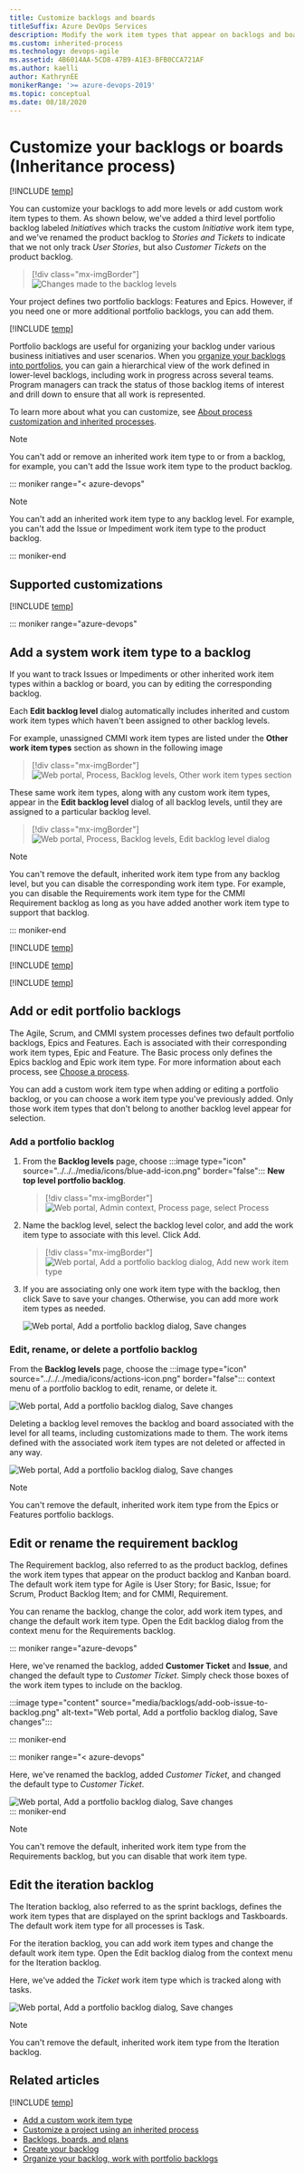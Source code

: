 ```yaml
---
title: Customize backlogs and boards 
titleSuffix: Azure DevOps Services 
description: Modify the work item types that appear on backlogs and boards, add portfolio backlogs for the Inheritance process model 
ms.custom: inherited-process
ms.technology: devops-agile
ms.assetid: 4B6014AA-5CD8-47B9-A1E3-BFB0CCA721AF  
ms.author: kaelli
author: KathrynEE
monikerRange: '>= azure-devops-2019'
ms.topic: conceptual
ms.date: 08/18/2020
---
```


# Customize your backlogs or boards (Inheritance process)  

[!INCLUDE [temp](../../../boards/includes/version-vsts-plus-azdevserver-2019.md)]    

You can customize your backlogs to add more levels or add custom work item types to them. As shown below, we've added a third level portfolio backlog labeled *Initiatives* which tracks the custom *Initiative* work item type, and we've renamed the product backlog to *Stories and Tickets* to indicate that we not only track *User Stories*, but also *Customer Tickets* on the product backlog. 
 
> [!div class="mx-imgBorder"]  
> ![Changes made to the backlog levels](media/process/portfolio-backlogs-modified.png) 

Your project defines two portfolio backlogs: Features and Epics. However, if you need one or more additional portfolio backlogs, you can add them.   

[!INCLUDE [temp](../includes/note-on-prem-link.md)]


Portfolio backlogs are useful for organizing your backlog under various business initiatives and user scenarios. When you [organize your backlogs into portfolios](../../../boards/backlogs/organize-backlog.md), you can gain a hierarchical view of the work defined in lower-level backlogs, including work in progress across several teams. Program managers can track the status of those backlog items of interest and drill down to ensure that all work is represented.  

To learn more about what you can customize, see [About process customization and inherited processes](inheritance-process-model.md). 

> [!NOTE]   
> You can't add or remove an inherited work item type to or from a backlog, for example, you can't add the Issue work item type to the product backlog.  
 
::: moniker range="< azure-devops"
> [!NOTE]    
> You can't add an inherited work item type to any backlog level. For example, you can't add the Issue or Impediment work item type to the product backlog. 
 
::: moniker-end 

## Supported customizations

[!INCLUDE [temp](../includes/process-customize-backlogs.md)]

<a id="add-oob-to-backlog" /> 

::: moniker range="azure-devops"

## Add a system work item type to a backlog  

If you want to track Issues or Impediments or other inherited work item types within a backlog or board, you can by editing the corresponding backlog. 

Each **Edit backlog level** dialog automatically includes inherited and custom work item types which haven't been assigned to other backlog levels.

For example, unassigned CMMI work item types are listed under the **Other work item types** section as shown in the following image

> [!div class="mx-imgBorder"]  
> ![Web portal, Process, Backlog levels, Other work item types section](media/backlogs/cmmi-other-work-item-types.png) 

These same work item types, along with any custom work item types, appear in the **Edit backlog level** dialog of all backlog levels, until they are assigned to a particular backlog level. 

> [!div class="mx-imgBorder"]  
> ![Web portal, Process, Backlog levels, Edit backlog level dialog](media/backlogs/edit-backlog-level-cmmi-requirements.png) 
 

> [!NOTE] 
> You can't remove the default, inherited work item type from any backlog level, but you can disable the corresponding work item type. For example, you can disable the Requirements work item type for the CMMI Requirement backlog as long as you have added another work item type to support that backlog. 


::: moniker-end 

[!INCLUDE [temp](../includes/process-prerequisites.md)] 

[!INCLUDE [temp](../includes/open-process-admin-context-ts.md)]
 
[!INCLUDE [temp](../includes/automatic-update-project.md)] 


<a id="portfolio-backlogs">  </a>

## Add or edit portfolio backlogs 

The Agile, Scrum, and CMMI system processes defines two default portfolio backlogs, Epics and Features. Each is associated with their corresponding work item types, Epic and Feature. The Basic process only defines the Epics backlog and Epic work item type. For more information about each process, see [Choose a process](../../../boards/work-items/guidance/choose-process.md).

You can add a custom work item type when adding or editing a portfolio backlog, or you can choose a work item type you've previously added. Only those work item types that don't belong to another backlog level appear for selection. 
 

<a id="add-portfolio-backlog">  </a>

### Add a portfolio backlog 
	
1. From the  **Backlog levels** page, choose :::image type="icon" source="../../../media/icons/blue-add-icon.png" border="false"::: **New top level portfolio backlog**. 

	> [!div class="mx-imgBorder"]  
	> ![Web portal, Admin context, Process page, select Process](media/process/process-new-portfolio-backlog.png) 

1. Name the backlog level, select the backlog level color, and add the work item type  to associate with this level. Click Add. 

	> [!div class="mx-imgBorder"]  
	> ![Web portal, Add a portfolio backlog dialog, Add new work item type](media/process/process-add-portfolio-backlog-dialog.png) 

1. If you are associating only one work item type with the backlog, then click Save to save your changes. Otherwise, you can add more work item types as needed. 

	![Web portal, Add a portfolio backlog dialog, Save changes](media/process/process-add-portfolio-backlog-dialog-save.png)


<a id="edit-portfolio-backlog">  </a>

### Edit, rename, or delete a portfolio backlog 

From the **Backlog levels** page, choose the :::image type="icon" source="../../../media/icons/actions-icon.png" border="false":::  context menu of a portfolio backlog to edit, rename, or delete it.  


![Web portal, Add a portfolio backlog dialog, Save changes](media/process/process-portfolio-backlog-context-menu.png)

Deleting a backlog level removes the backlog and board associated with the level for all teams, including customizations made to them. The work items defined with the associated work item types are not deleted or affected in any way. 

![Web portal, Add a portfolio backlog dialog, Save changes](media/process/process-edit-portfolio-backlog-dialog.png)  

> [!NOTE]    
> You can't remove the default, inherited work item type from the Epics or Features portfolio backlogs.  

<a id="edit-product-backlog">  </a>

## Edit or rename the requirement backlog 

The Requirement backlog, also referred to as the product backlog, defines the work item types that appear on the product backlog and Kanban board. The default work item type for Agile is User Story; for Basic, Issue; for Scrum, Product Backlog Item; and for CMMI, Requirement. 

You can rename the backlog, change the color, add work item types, and change the default work item type. Open the Edit backlog dialog from the context menu for the Requirements backlog. 
 

::: moniker range="azure-devops"

Here, we've renamed the backlog, added **Customer Ticket** and **Issue**, and changed the default type to *Customer Ticket*. Simply check those boxes of the work item types to include on the backlog. 

:::image type="content" source="media/backlogs/add-oob-issue-to-backlog.png" alt-text="Web portal, Add a portfolio backlog dialog, Save changes":::
 

::: moniker-end  

::: moniker range="< azure-devops"

Here, we've renamed the backlog, added *Customer Ticket*, and changed the default type to *Customer Ticket*. 

![Web portal, Add a portfolio backlog dialog, Save changes](media/process/process-edit-backlog-dialog-modified.png)  
::: moniker-end  
 

> [!NOTE]    
> You can't remove the default, inherited work item type from the Requirements backlog, but you can disable that work item type. 

<a id="edit-iteration-backlog">  </a>

## Edit the iteration backlog 

The Iteration backlog, also referred to as the sprint backlogs, defines the work item types that are displayed on the sprint backlogs and Taskboards. The default work item type for all processes is Task.  

For the iteration backlog, you can add work item types and change the default work item type. Open the Edit backlog dialog from the context menu for the Iteration backlog. 

Here, we've added the *Ticket* work item type which is tracked along with tasks. 

![Web portal, Add a portfolio backlog dialog, Save changes](media/process/process-edit-iteration-backlog-dialog-modified.png)  

> [!NOTE]    
> You can't remove the default, inherited work item type from the Iteration backlog. 




## Related articles  

[!INCLUDE [temp](../includes/note-audit-log-support-process.md)]

- [Add a custom work item type](add-custom-wit.md)  
- [Customize a project using an inherited process](customize-process.md)  
- [Backlogs, boards, and plans](../../../boards/backlogs/backlogs-boards-plans.md)  
- [Create your backlog](../../../boards/backlogs/create-your-backlog.md)  
- [Organize your backlog, work with portfolio backlogs](../../../boards/backlogs/organize-backlog.md)  








